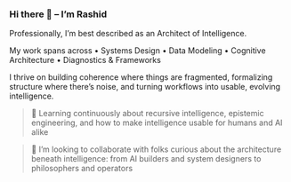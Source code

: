 ### Hi there 👋 – I’m Rashid
Professionally, I’m best described as an Architect of Intelligence.

My work spans across
	•	Systems Design
	•	Data Modeling
	•	Cognitive Architecture
	•	Diagnostics & Frameworks

I thrive on building coherence where things are fragmented, formalizing structure where there’s noise, and turning workflows into usable, evolving intelligence.

> 🌱 Learning continuously about recursive intelligence, epistemic engineering, and how to make intelligence usable for humans and AI alike

> 👯 I’m looking to collaborate with folks curious about the architecture beneath intelligence: from AI builders and system designers to philosophers and operators
